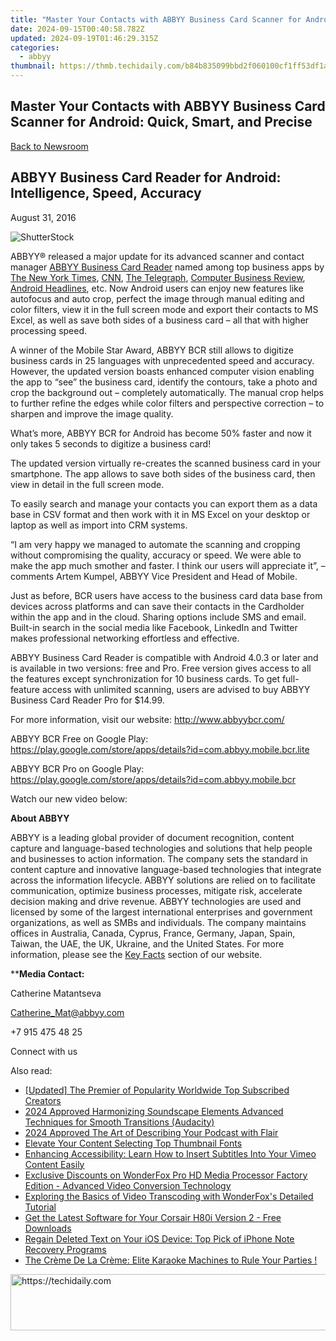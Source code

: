 ```yaml
---
title: "Master Your Contacts with ABBYY Business Card Scanner for Android: Quick, Smart, and Precise"
date: 2024-09-15T00:40:58.782Z
updated: 2024-09-19T01:46:29.315Z
categories:
  - abbyy
thumbnail: https://thmb.techidaily.com/b84b835099bbd2f060100cf1ff53df1a6537fd5a4b5a03be31336b43fbf43c35.jpg
---
```


## Master Your Contacts with ABBYY Business Card Scanner for Android: Quick, Smart, and Precise

[Back to Newsroom](https://tools.techidaily.com/abbyy/products/)

## ABBYY Business Card Reader for Android: Intelligence, Speed, Accuracy

August 31, 2016

![ShutterStock](https://content.abbyy.com/-/media/project/abbyy/abbyy/branchtemplates/shutterstock_1272462163_1296-x-729.jpg?h=729&iar=0&w=1296)

ABBYY® released a major update for its advanced scanner and contact manager [ABBYY Business Card Reader](https://play.google.com/store/apps/details?id=com.abbyy.mobile.bcr.lite&referrer=utm%5Fsource%3Dpress-release-eng%26utm%5Fmedium%3Dpost%26utm%5Fcampaign%3Dbcr4.7) named among top business apps by [The New York Times](http://www.nytimes.com/2016/08/30/technology/personaltech/transforming-paper-business-cards-ito-digital-contacts.html?post%5Fid=1066245850155424%5F1066246506822025#%5F=%5F), [CNN](http://edition.cnn.com/2014/12/23/business/smart-business-best-apps/), [The Telegraph](http://www.telegraph.co.uk/finance/businessclub/11011490/Top-ten-must-have-apps-for-small-businesses.html), [Computer Business Review](http://www.cbronline.com/news/mobility/apps/5-business-card-apps-to-bring-your-rolodex-into-the-21st-century-4664945), [Android Headlines](http://www.androidheadlines.com/2015/01/featured-top-10-business-card-scanner-apps-android.html), etc. Now Android users can enjoy new features like autofocus and auto crop, perfect the image through manual editing and color filters, view it in the full screen mode and export their contacts to MS Excel, as well as save both sides of a business card – all that with higher processing speed.

A winner of the Mobile Star Award, ABBYY BCR still allows to digitize business cards in 25 languages with unprecedented speed and accuracy. However, the updated version boasts enhanced computer vision enabling the app to “see” the business card, identify the contours, take a photo and crop the background out – completely automatically. The manual crop helps to further refine the edges while color filters and perspective correction – to sharpen and improve the image quality.

What’s more, ABBYY BCR for Android has become 50% faster and now it only takes 5 seconds to digitize a business card!

The updated version virtually re-creates the scanned business card in your smartphone. The app allows to save both sides of the business card, then view in detail in the full screen mode.

To easily search and manage your contacts you can export them as a data base in CSV format and then work with it in MS Excel on your desktop or laptop as well as import into CRM systems.

“I am very happy we managed to automate the scanning and cropping without compromising the quality, accuracy or speed. We were able to make the app much smother and faster. I think our users will appreciate it”, – comments Artem Kumpel, ABBYY Vice President and Head of Mobile.

Just as before, BCR users have access to the business card data base from devices across platforms and can save their contacts in the Cardholder within the app and in the cloud. Sharing options include SMS and email. Built-in search in the social media like Facebook, LinkedIn and Twitter makes professional networking effortless and effective.

ABBYY Business Card Reader is compatible with Android 4.0.3 or later and is available in two versions: free and Pro. Free version gives access to all the features except synchronization for 10 business cards. To get full-feature access with unlimited scanning, users are advised to buy ABBYY Business Card Reader Pro for $14.99.

For more information, visit our website: <http://www.abbyybcr.com/>

ABBYY BCR Free on Google Play: <https://play.google.com/store/apps/details?id=com.abbyy.mobile.bcr.lite>

ABBYY BCR Pro on Google Play: <https://play.google.com/store/apps/details?id=com.abbyy.mobile.bcr>

Watch our new video below:

**About ABBYY**

ABBYY is a leading global provider of document recognition, content capture and language-based technologies and solutions that help people and businesses to action information. The company sets the standard in content capture and innovative language-based technologies that integrate across the information lifecycle. ABBYY solutions are relied on to facilitate communication, optimize business processes, mitigate risk, accelerate decision making and drive revenue. ABBYY technologies are used and licensed by some of the largest international enterprises and government organizations, as well as SMBs and individuals. The company maintains offices in Australia, Canada, Cyprus, France, Germany, Japan, Spain, Taiwan, the UAE, the UK, Ukraine, and the United States. For more information, please see the [Key Facts](https://tools.techidaily.com/abbyy/products/) section of our website.

****Media Contact:**

Catherine Matantseva

[Catherine\_Mat@abbyy.com](https://tools.techidaily.com/abbyy/products/)

+7 915 475 48 25

Connect with us

<ins class="adsbygoogle"
     style="display:block"
     data-ad-format="autorelaxed"
     data-ad-client="ca-pub-7571918770474297"
     data-ad-slot="1223367746"></ins>

<ins class="adsbygoogle"
     style="display:block"
     data-ad-client="ca-pub-7571918770474297"
     data-ad-slot="8358498916"
     data-ad-format="auto"
     data-full-width-responsive="true"></ins>

<span class="atpl-alsoreadstyle">Also read:</span>
<div><ul>
<li><a href="https://youtube-blog.techidaily.com/ed-the-premier-of-popularity-worldwide-top-subscribed-creators/"><u>[Updated] The Premier of Popularity Worldwide Top Subscribed Creators</u></a></li>
<li><a href="https://some-techniques.techidaily.com/2024-approved-harmonizing-soundscape-elements-advanced-techniques-for-smooth-transitions-audacity/"><u>2024 Approved Harmonizing Soundscape Elements Advanced Techniques for Smooth Transitions (Audacity)</u></a></li>
<li><a href="https://fox-boxes.techidaily.com/2024-approved-the-art-of-describing-your-podcast-with-flair/"><u>2024 Approved The Art of Describing Your Podcast with Flair</u></a></li>
<li><a href="https://youtube-clips.techidaily.com/elevate-your-content-selecting-top-thumbnail-fonts/"><u>Elevate Your Content Selecting Top Thumbnail Fonts</u></a></li>
<li><a href="https://discover-advanced.techidaily.com/enhancing-accessibility-learn-how-to-insert-subtitles-into-your-vimeo-content-easily/"><u>Enhancing Accessibility: Learn How to Insert Subtitles Into Your Vimeo Content Easily</u></a></li>
<li><a href="https://discover-advanced.techidaily.com/exclusive-discounts-on-wonderfox-pro-hd-media-processor-factory-edition-advanced-video-conversion-technology/"><u>Exclusive Discounts on WonderFox Pro HD Media Processor Factory Edition - Advanced Video Conversion Technology</u></a></li>
<li><a href="https://discover-advanced.techidaily.com/exploring-the-basics-of-video-transcoding-with-wonderfoxs-detailed-tutorial/"><u>Exploring the Basics of Video Transcoding with WonderFox's Detailed Tutorial</u></a></li>
<li><a href="https://win-amazing.techidaily.com/get-the-latest-software-for-your-corsair-h80i-version-2-free-downloads/"><u>Get the Latest Software for Your Corsair H80i Version 2 - Free Downloads</u></a></li>
<li><a href="https://data-safeguard.techidaily.com/regain-deleted-text-on-your-ios-device-top-pick-of-iphone-note-recovery-programs/"><u>Regain Deleted Text on Your iOS Device: Top Pick of iPhone Note Recovery Programs</u></a></li>
<li><a href="https://buynow-info.techidaily.com/the-creme-de-la-creme-elite-karaoke-machines-to-rule-your-parties/"><u>The Crème De La Crème: Elite Karaoke Machines to Rule Your Parties !</u></a></li>
</ul></div>

<!-- affiliate ads begin -->
<a href="https://aligracehair.sjv.io/c/5597632/1972670/19272" target="_top" id="1972670">
  <img src="//a.impactradius-go.com/display-ad/19272-1972670" border="0" alt="https://techidaily.com" width="728" height="90"/>
</a>
<img height="0" width="0" src="https://aligracehair.sjv.io/i/5597632/1972670/19272" style="position:absolute;visibility:hidden;" border="0" />
<!-- affiliate ads end -->

